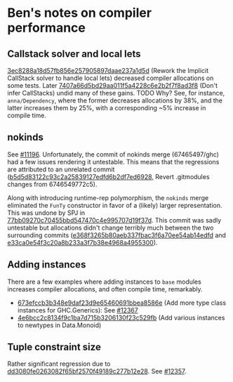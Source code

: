 # Ben's notes on compiler performance

## Callstack solver and local lets

[3ec8288a18d57fb856e257905897daae237a1d5d](/trac/ghc/changeset/3ec8288a18d57fb856e257905897daae237a1d5d/ghc) (Rework the Implicit CallStack solver to handle local lets) decreased compiler allocations on some tests.
Later [7407a66d5bd29aa011f5a4228c6e2b2f7f8ad3f8](/trac/ghc/changeset/7407a66d5bd29aa011f5a4228c6e2b2f7f8ad3f8/ghc) (Don't infer CallStacks) undid many of these gains. TODO Why?
See, for instance, `anna/Dependency`, where the former decreases allocations by 38%, and the latter increases them by 25%, with a corresponding \~5% increase in compile time.

## nokinds


See [\#11196](https://gitlab.haskell.org//ghc/ghc/issues/11196). Unfortunately, the commit of nokinds merge (67465497/ghc) had a few issues rendering it untestable. This means that the regressions are attributed to an unrelated commit ([b5d5d83122c93c2a25839127edfd6b2df7ed6928](/trac/ghc/changeset/b5d5d83122c93c2a25839127edfd6b2df7ed6928/ghc),         Revert .gitmodules changes from 6746549772c5).


Along with introducing runtime-rep polymorphism, the `nokinds` merge  eliminated the `FunTy` constructor in favor of a (likely) larger representation. This was undone by SPJ in [77bb09270c70455bbd547470c4e995707d19f37d](/trac/ghc/changeset/77bb09270c70455bbd547470c4e995707d19f37d/ghc). This commit was sadly untestable but allocations didn't change terribly much between the two surrounding commits ([e368f3265b80aeb337fbac3f6a70ee54ab14edfd](/trac/ghc/changeset/e368f3265b80aeb337fbac3f6a70ee54ab14edfd/ghc) and [e33ca0e54f3c20a8b233a3f7b38e4968a4955300](/trac/ghc/changeset/e33ca0e54f3c20a8b233a3f7b38e4968a4955300/ghc)).

## Adding instances


There are a few examples where adding instances to `base` modules increases compiler allocations, and often compile time, remarkably.

- [673efccb3b348e9daf23d9e65460691bbea8586e](/trac/ghc/changeset/673efccb3b348e9daf23d9e65460691bbea8586e/ghc) (Add more type class instances for GHC.Generics): See [\#12367](https://gitlab.haskell.org//ghc/ghc/issues/12367)
- [4e6bcc2c8134f9c1ba7d715b3206130f23c529fb](/trac/ghc/changeset/4e6bcc2c8134f9c1ba7d715b3206130f23c529fb/ghc) (Add various instances to newtypes in Data.Monoid)

## Tuple constraint size


Rather significant regression due to [dd3080fe0263082f65bf2570f49189c277b12e28](/trac/ghc/changeset/dd3080fe0263082f65bf2570f49189c277b12e28/ghc). See [\#12357](https://gitlab.haskell.org//ghc/ghc/issues/12357).
